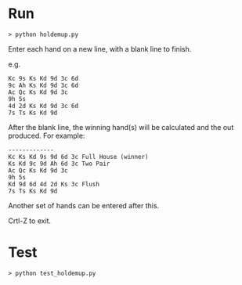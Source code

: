 # Run

```
> python holdemup.py
```

Enter each hand on a new line, with a blank line to finish.

e.g.

```
Kc 9s Ks Kd 9d 3c 6d
9c Ah Ks Kd 9d 3c 6d
Ac Qc Ks Kd 9d 3c
9h 5s
4d 2d Ks Kd 9d 3c 6d
7s Ts Ks Kd 9d

```

After the blank line, the winning hand(s) will be calculated and the out produced. For example:

```
-------------
Kc Ks Kd 9s 9d 6d 3c Full House (winner)
Ks Kd 9c 9d Ah 6d 3c Two Pair
Ac Qc Ks Kd 9d 3c
9h 5s
Kd 9d 6d 4d 2d Ks 3c Flush
7s Ts Ks Kd 9d
```

Another set of hands can be entered after this. 

Crtl-Z to exit.


# Test

```
> python test_holdemup.py
```
